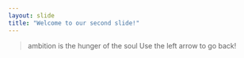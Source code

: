 ```yaml
---
layout: slide
title: "Welcome to our second slide!"
---
```

>ambition is the hunger of the soul
Use the left arrow to go back!
